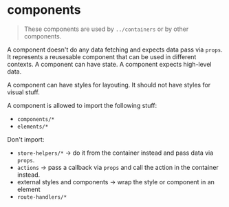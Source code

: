 # components

> These components are used by `../containers` or by other components.

A component doesn't do any data fetching and expects data pass via `props`. It represents a reusesable component that can be used in different contexts. A component can have state. A component expects high-level data.

A component can have styles for layouting. It should not have styles for visual stuff.

A component is allowed to import the following stuff:
* `components/*`
* `elements/*`

Don't import:
* `store-helpers/*` -> do it from the container instead and pass data via `props`.
* `actions` -> pass a callback via `props` and call the action in the container instead.
* external styles and components -> wrap the style or component in an element
* `route-handlers/*`
